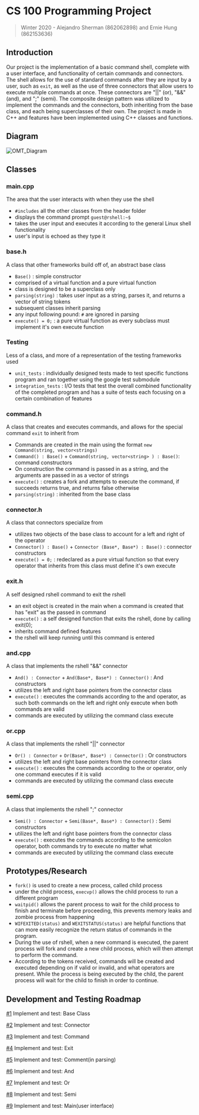 # CS 100 Programming Project
> Winter 2020 - Alejandro Sherman (862062898) and Ernie Hung (862153636)

## Introduction
Our project is the implementation of a basic command shell, complete with a user interface, and functionality of certain commands and connectors. The shell allows for the use of standard commands after they are input by a user, such as `exit`, as well as the use of three connectors that allow users to execute multiple commands at once. These connectors are "||" (or), "&&" (and), and ";" (semi). The composite design pattern was utilized to implement the commands and the connectors, both inheriting from the base class, and each being superclasses of their own. The project is made in C++ and features have been implemented using C++ classes and functions.

## Diagram
![OMT_Diagram](https://github.com/cs100/assignment-empty_string/blob/Alejandro/fixls/images/OMT_Diagram.png?raw=true)

## Classes
### main.cpp
The area that the user interacts with when they use the shell

* `#includes` all the other classes from the header folder
* displays the command prompt `guest@rshell:~$`
* takes the user input and executes it according to the general Linux shell functionality
* user's input is echoed as they type it

### base.h
A class that other frameworks build off of, an abstract base class

* `Base()` : simple constructor
* comprised of a virtual function and a pure virtual function
* class is designed to be a superclass only
* `parsing(string)` : takes user input as a string, parses it, and returns a vector of string tokens
* subsequent classes inherit parsing
* any input following pound: `#` are ignored in parsing
* `execute() = 0;` : a pure virtual function as every subclass must implement it's own execute function

### Testing
Less of a class, and more of a representation of the testing frameworks used

* `unit_tests` : individually designed tests made to test specific functions program and ran together using the google test submodule
* `integration_tests` : I/O tests that test the overall combined functionality of the completed program and has a suite of tests each focusing on a certain combination of features

### command.h
A class that creates and executes commands, and allows for the special command `exit` to inherit from

* Commands are created in the main using the format `new Command(string, vector<strings)`
* `Command() : Base()` + `Command(string, vector<string> ) : Base()`: command constructors
* On construction the command is passed in as a string, and the arguments are passed in as a vector of strings
* `execute()` : creates a fork and attempts to execute the command, if succeeds returns true, and returns false otherwise
* `parsing(string)` : inherited from the base class

### connector.h
A class that connectors specialize from

* utilizes two objects of the base class to account for a left and right of the operator
* `Connector() : Base()` + `Connector (Base*, Base*) : Base()` : connector constructors
* `execute() = 0;` : redeclared as a pure virtual function so that every operator that inherits from this class must define it's own execute


### exit.h
A self designed rshell command to exit the rshell

* an exit object is created in the main when a command is created that has "exit" as the passed in command
* `execute()` : a self designed function that exits the rshell, done by calling exit(0);
* inherits command defined features
* the rshell will keep running until this command is entered

### and.cpp
A class that implements the rshell "&&" connector

* `And() : Connector` + `And(Base*, Base*) : Connector()` : And constructors
* utilizes the left and right base pointers from the connector class
* `execute()` : executes the commands according to the and operator, as such both commands on the left and right only execute when both commands are valid
* commands are executed by utilizing the command class execute

### or.cpp
A class that implements the rshell "||" connector

* `Or() : Connector` + `Or(Base*, Base*) : Connector()` : Or constructors
* utilizes the left and right base pointers from the connector class
* `execute()` : executes the commands according to the or operator, only one command executes if it is valid
* commands are executed by utilizing the command class execute

### semi.cpp
A class that implements the rshell ";" connector

* `Semi() : Connector` + `Semi(Base*, Base*) : Connector()` : Semi constructors
* utilizes the left and right base pointers from the connector class
* `execute()` : executes the commands according to the semicolon operator, both commands try to execute no matter what
* commands are executed by utilizing the command class execute

## Prototypes/Research
* `fork()` is used to create a new process, called child process
* under the child process, `execvp()` allows the child process to run a different program
* `waitpid()` allows the parent process to wait for the child process to finish and terminate before proceeding, this prevents memory leaks and zombie process from happening
* `WIFEXITED(status)` and `WEXITSTATUS(status)` are helpful functions that can more easily recognize the return status of commands in the program.
* During the use of rshell, when a new command is executed, the parent process will fork and create a new child process, which will then attempt to perform the command.
* According to the tokens received, commands will be created and executed depending on if valid or invalid, and what operators are present. While the process is being executed by the child, the parent process will wait for the child to finish in order to continue.

## Development and Testing Roadmap
[#1](../../issues/1) Implement and test: Base Class

[#2](../../issues/2) Implement and test: Connector

[#3](../../issues/3) Implement and test: Command

[#4](../../issues/4) Implement and test: Exit

[#5](../../issues/5) Implement and test: Comment(in parsing)

[#6](../../issues/6) Implement and test: And

[#7](../../issues/7) Implement and test: Or

[#8](../../issues/8) Implement and test: Semi

[#9](../../issues/9) Implement and test: Main(user interface)
